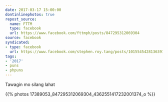 ```yaml
---
date: 2017-03-17 15:00:00
dontinlinephotos: true
repost_source:
  name: FTTM
  type: facebook
  url: https://www.facebook.com/fttmph/posts/847295312069304
source: facebook
syndicated:
- type: facebook
  url: https://www.facebook.com/stephen.roy.tang/posts/10155454281363912
tags:
- '2017'
- puns
- phpuns
---
```


Tawagin mo silang lahat

{{% photos 17389053_847295312069304_4362551417232001374_o %}}